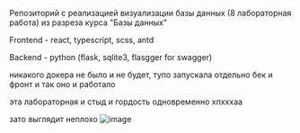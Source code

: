 Репозиторий с реализацией визуализации базы данных (8 лабораторная работа) из разреза курса "Базы данных"

Frontend - react, typescript, scss, antd

Backend - python (flask, sqlite3, flasgger for swagger)

никакого докера не было и не будет, тупо запускала отдельно бек и фронт и так оно и работало

эта лабораторная и стыд и гордость одновременно хпхххаа

зато выглядит неплохо
![image](https://github.com/user-attachments/assets/5c85b4b3-f5db-4704-a75d-5ab9e14c9084)

